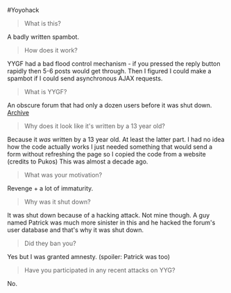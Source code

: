 #Yoyohack
> What is this?

A badly written spambot.

> How does it work?

YYGF had a bad flood control mechanism - if you pressed the reply button rapidly then 5-6 posts would get through.
Then I figured I could make a spambot if I could send asynchronous AJAX requests.

> What is YYGF?

An obscure forum that had only a dozen users before it was shut down.
[Archive](http://one.denizenscript.com/yygf/classic/index.html)

> Why does it look like it's written by a 13 year old?

Because it *was* written by a 13 year old. At least the latter part.
I had no idea how the code actually works I just needed something that would send a form without refreshing the page so I copied the code from a website (credits to Pukos)
This was almost a decade ago.

> What was your motivation?

Revenge + a lot of immaturity.

> Why was it shut down?

It was shut down because of a hacking attack. Not mine though.
A guy named Patrick was much more sinister in this and he hacked the forum's user database and that's why it was shut down.

> Did they ban you?

Yes but I was granted amnesty. (spoiler: Patrick was too)

> Have you participated in any recent attacks on YYG?

No.
